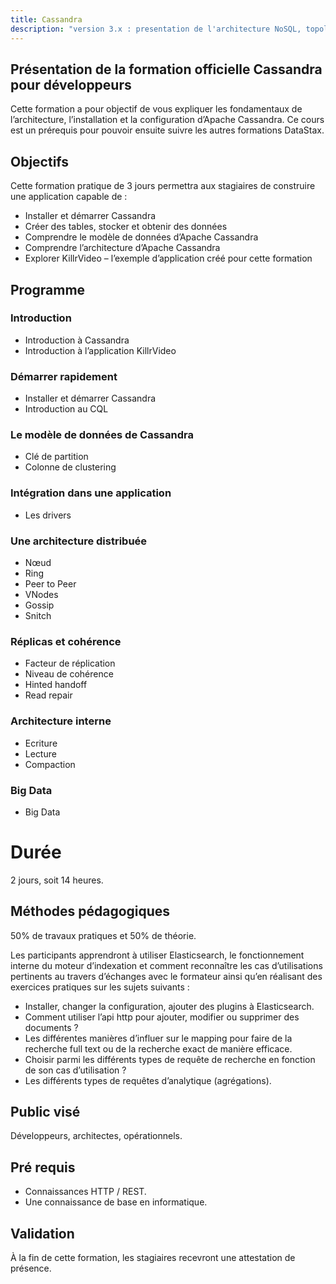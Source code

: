 ```yaml
---
title: Cassandra
description: "version 3.x : presentation de l'architecture NoSQL, topologies des clusters, interrogation et mise à jour, administration"
---
```


## Présentation de la formation officielle Cassandra pour développeurs

Cette formation a pour objectif de vous expliquer les fondamentaux de l’architecture, l’installation et la configuration d’Apache Cassandra. Ce cours est un prérequis pour pouvoir ensuite suivre les autres formations DataStax.
## Objectifs

Cette formation pratique de 3 jours permettra aux stagiaires de construire une application capable de :
 - Installer et démarrer Cassandra
 - Créer des tables, stocker et obtenir des données
 - Comprendre le modèle de données d’Apache Cassandra
 - Comprendre l’architecture d’Apache Cassandra
 - Explorer KillrVideo – l’exemple d’application créé pour cette formation

## Programme

### Introduction
  - Introduction à Cassandra
  - Introduction à l’application KillrVideo

### Démarrer rapidement
  - Installer et démarrer Cassandra
  - Introduction au CQL

### Le modèle de données de Cassandra
  - Clé de partition
  - Colonne de clustering

### Intégration dans une application
  - Les drivers

### Une architecture distribuée
  - Nœud
  - Ring
  - Peer to Peer
  - VNodes
  - Gossip
  - Snitch

### Réplicas et cohérence
  - Facteur de réplication
  - Niveau de cohérence
  - Hinted handoff
  - Read repair

### Architecture interne
  - Ecriture
  - Lecture
  - Compaction

### Big Data
  - Big Data

# Durée
2 jours, soit 14 heures.

## Méthodes pédagogiques
50% de travaux pratiques et 50% de théorie.

Les participants apprendront à utiliser Elasticsearch, le fonctionnement interne du moteur d’indexation et comment 
reconnaître les cas d’utilisations pertinents au travers d’échanges avec le formateur ainsi qu’en réalisant des exercices pratiques sur les sujets suivants :
 - Installer, changer la configuration, ajouter des plugins à Elasticsearch.
 - Comment utiliser l’api http pour ajouter, modifier ou supprimer des documents ?
 - Les différentes manières d’influer sur le mapping pour faire de la recherche full text ou de la recherche exact de manière efficace.
 - Choisir parmi les différents types de requête de recherche en fonction de son cas d’utilisation ?
 - Les différents types de requêtes d’analytique (agrégations).

## Public visé
Développeurs, architectes, opérationnels.

## Pré requis
 - Connaissances HTTP / REST.
 - Une connaissance de base en informatique.

## Validation
À la fin de cette formation, les stagiaires recevront une attestation de présence.
